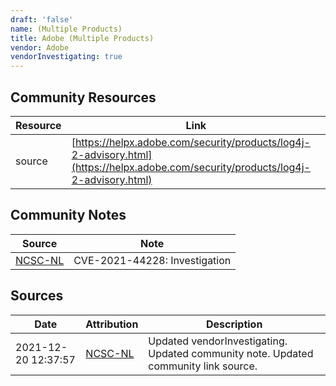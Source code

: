```yaml
---
draft: 'false'
name: (Multiple Products)
title: Adobe (Multiple Products)
vendor: Adobe
vendorInvestigating: true
---
```



## Community Resources
| Resource | Link |
| --- | --- |
| source | [https://helpx.adobe.com/security/products/log4j-2-advisory.html](https://helpx.adobe.com/security/products/log4j-2-advisory.html) |

## Community Notes
| Source | Note |
| --- | --- |
| [NCSC-NL](https://github.com/NCSC-NL/log4shell/blob/main/software/README.md) | CVE-2021-44228: Investigation </ul> |

## Sources
| Date | Attribution | Description |
| --- | --- | --- |
| 2021-12-20 12:37:57 | [NCSC-NL](https://github.com/NCSC-NL/log4shell/blob/main/software/README.md) | Updated vendorInvestigating. Updated community note. Updated community link source.  |
